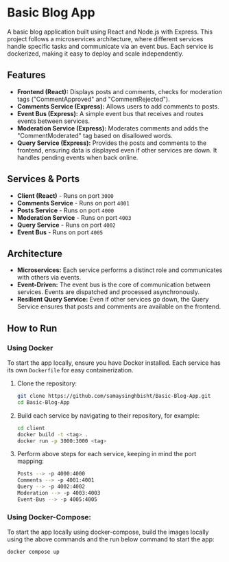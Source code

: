 # Basic Blog App

A basic blog application built using React and Node.js with Express. This project follows a microservices architecture, where different services handle specific tasks and communicate via an event bus. Each service is dockerized, making it easy to deploy and scale independently.

## Features
- **Frontend (React):** Displays posts and comments, checks for moderation tags ("CommentApproved" and "CommentRejected").
- **Comments Service (Express):** Allows users to add comments to posts.
- **Event Bus (Express):** A simple event bus that receives and routes events between services.
- **Moderation Service (Express):** Moderates comments and adds the "CommentModerated" tag based on disallowed words.
- **Query Service (Express):** Provides the posts and comments to the frontend, ensuring data is displayed even if other services are down. It handles pending events when back online.

## Services & Ports
- **Client (React)** - Runs on port `3000`
- **Comments Service** - Runs on port `4001`
- **Posts Service** - Runs on port `4000`
- **Moderation Service** - Runs on port `4003`
- **Query Service** - Runs on port `4002`
- **Event Bus** - Runs on port `4005`

## Architecture
- **Microservices:** Each service performs a distinct role and communicates with others via events.
- **Event-Driven:** The event bus is the core of communication between services. Events are dispatched and processed asynchronously.
- **Resilient Query Service:** Even if other services go down, the Query Service ensures that posts and comments are available on the frontend.

## How to Run

### Using Docker
To start the app locally, ensure you have Docker installed. Each service has its own `Dockerfile` for easy containerization.

1. Clone the repository:
   ```bash
   git clone https://github.com/samaysinghbisht/Basic-Blog-App.git
   cd Basic-Blog-App

2. Build each service by navigating to their repository, for example:
   ```bash
   cd client
   docker build -t <tag> .
   docker run -p 3000:3000 <tag>
   
3. Perform above steps for each service, keeping in mind the port mapping:
   ```bash
   Posts --> -p 4000:4000
   Comments --> -p 4001:4001
   Query --> -p 4002:4002
   Moderation --> -p 4003:4003
   Event-Bus --> -p 4005:4005

### Using Docker-Compose:
To start the app locally using docker-compose, build the images locally using the above commands and the run below command to start the app:
   ```bash
   docker compose up